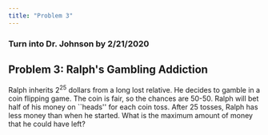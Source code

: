 ```yaml
---
title: "Problem 3"
---
```


### Turn into Dr. Johnson by 2/21/2020

## Problem 3: Ralph's Gambling Addiction

Ralph inherits $2^{25}$ dollars from a long lost relative.  He decides to gamble in a coin flipping game.  The coin is fair, so the chances are 50-50.  Ralph will bet half of his money on ``heads'' for each coin toss.  After 25 tosses, Ralph has less money than when he started.  What is the maximum amount of money that he could have left?
